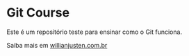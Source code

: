 # Git Course


Este é um repositório teste para ensinar como o Git funciona.


Saiba mais em [willianjusten.com.br](http://willianjusten.com.br)
